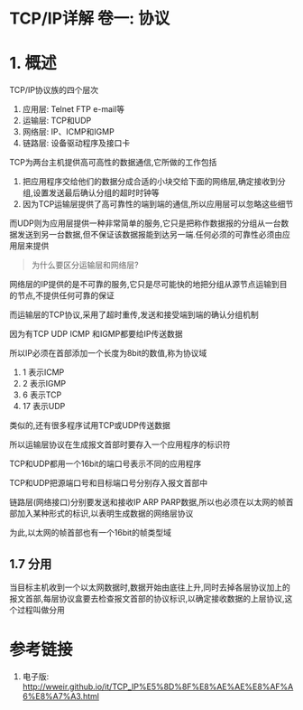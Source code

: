 # TCP/IP详解 卷一: 协议

# 1. 概述

TCP/IP协议族的四个层次

1. 应用层: Telnet FTP e-mail等
2. 运输层: TCP和UDP
3. 网络层: IP、ICMP和IGMP
4. 链路层: 设备驱动程序及接口卡

TCP为两台主机提供高可高性的数据通信,它所做的工作包括

1. 把应用程序交给他们的数据分成合适的小块交给下面的网络层,确定接收到分组,设置发送最后确认分组的超时时钟等
2. 因为TCP运输层提供了高可靠性的端到端的通信,所以应用层可以忽略这些细节

而UDP则为应用层提供一种非常简单的服务,它只是把称作数据报的分组从一台数据发送到另一台数据,但不保证该数据报能到达另一端.任何必须的可靠性必须由应用层来提供

> 为什么要区分运输层和网络层?

网络层的IP提供的是不可靠的服务,它只是尽可能快的地把分组从源节点运输到目的节点,不提供任何可靠的保证

而运输层的TCP协议,采用了超时重传,发送和接受端到端的确认分组机制


因为有TCP UDP ICMP 和IGMP都要给IP传送数据

所以IP必须在首部添加一个长度为8bit的数值,称为协议域

1. 1 表示ICMP
2. 2 表示IGMP
3. 6 表示TCP
4. 17 表示UDP

类似的,还有很多程序试用TCP或UDP传送数据

所以运输层协议在生成报文首部时要存入一个应用程序的标识符

TCP和UDP都用一个16bit的端口号表示不同的应用程序

TCP和UDP把源端口号和目标端口号分别存入报文首部中

链路层(网络接口)分别要发送和接收IP ARP PARP数据,所以也必须在以太网的帧首部加入某种形式的标识,以表明生成数据的网络层协议

为此,以太网的帧首部也有一个16bit的帧类型域

## 1.7 分用

当目标主机收到一个以太网数据时,数据开始由底往上升,同时去掉各层协议加上的报文首部,每层协议盒要去检查报文首部的协议标识,以确定接收数据的上层协议,这个过程叫做分用





# 参考链接

1. 电子版: http://wweir.github.io/it/TCP_IP%E5%8D%8F%E8%AE%AE%E8%AF%A6%E8%A7%A3.html
